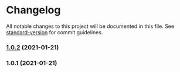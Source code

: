 # Changelog

All notable changes to this project will be documented in this file. See [standard-version](https://github.com/conventional-changelog/standard-version) for commit guidelines.

### [1.0.2](https://github.com/yuleiQ/qqq/compare/v1.0.1...v1.0.2) (2021-01-21)

### 1.0.1 (2021-01-21)
